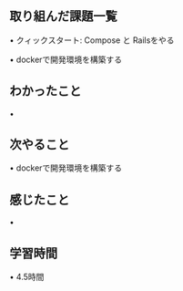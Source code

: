 ## 取り組んだ課題一覧
• クィックスタート: Compose と Railsをやる

• dockerで開発環境を構築する

## わかったこと
• 


## 次やること
• dockerで開発環境を構築する



## 感じたこと
• 

## 学習時間
• 4.5時間